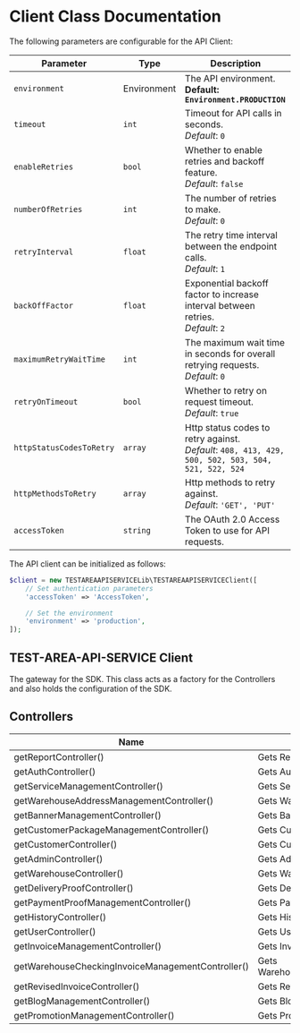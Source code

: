 
# Client Class Documentation

The following parameters are configurable for the API Client:

| Parameter | Type | Description |
|  --- | --- | --- |
| `environment` | Environment | The API environment. <br> **Default: `Environment.PRODUCTION`** |
| `timeout` | `int` | Timeout for API calls in seconds.<br>*Default*: `0` |
| `enableRetries` | `bool` | Whether to enable retries and backoff feature.<br>*Default*: `false` |
| `numberOfRetries` | `int` | The number of retries to make.<br>*Default*: `0` |
| `retryInterval` | `float` | The retry time interval between the endpoint calls.<br>*Default*: `1` |
| `backOffFactor` | `float` | Exponential backoff factor to increase interval between retries.<br>*Default*: `2` |
| `maximumRetryWaitTime` | `int` | The maximum wait time in seconds for overall retrying requests.<br>*Default*: `0` |
| `retryOnTimeout` | `bool` | Whether to retry on request timeout.<br>*Default*: `true` |
| `httpStatusCodesToRetry` | `array` | Http status codes to retry against.<br>*Default*: `408, 413, 429, 500, 502, 503, 504, 521, 522, 524` |
| `httpMethodsToRetry` | `array` | Http methods to retry against.<br>*Default*: `'GET', 'PUT'` |
| `accessToken` | `string` | The OAuth 2.0 Access Token to use for API requests. |

The API client can be initialized as follows:

```php
$client = new TESTAREAAPISERVICELib\TESTAREAAPISERVICEClient([
    // Set authentication parameters
    'accessToken' => 'AccessToken',

    // Set the environment
    'environment' => 'production',
]);
```

## TEST-AREA-API-SERVICE Client

The gateway for the SDK. This class acts as a factory for the Controllers and also holds the configuration of the SDK.

## Controllers

| Name | Description |
|  --- | --- |
| getReportController() | Gets ReportController |
| getAuthController() | Gets AuthController |
| getServiceManagementController() | Gets ServiceManagementController |
| getWarehouseAddressManagementController() | Gets WarehouseAddressManagementController |
| getBannerManagementController() | Gets BannerManagementController |
| getCustomerPackageManagementController() | Gets CustomerPackageManagementController |
| getCustomerController() | Gets CustomerController |
| getAdminController() | Gets AdminController |
| getWarehouseController() | Gets WarehouseController |
| getDeliveryProofController() | Gets DeliveryProofController |
| getPaymentProofManagementController() | Gets PaymentProofManagementController |
| getHistoryController() | Gets HistoryController |
| getUserController() | Gets UserController |
| getInvoiceManagementController() | Gets InvoiceManagementController |
| getWarehouseCheckingInvoiceManagementController() | Gets WarehouseCheckingInvoiceManagementController |
| getRevisedInvoiceController() | Gets RevisedInvoiceController |
| getBlogManagementController() | Gets BlogManagementController |
| getPromotionManagementController() | Gets PromotionManagementController |

